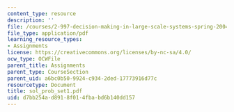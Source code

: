 ```yaml
---
content_type: resource
description: ''
file: /courses/2-997-decision-making-in-large-scale-systems-spring-2004/d7bb254ad8918f014fbabd6b140dd157_sol_prob_set1.pdf
file_type: application/pdf
learning_resource_types:
- Assignments
license: https://creativecommons.org/licenses/by-nc-sa/4.0/
ocw_type: OCWFile
parent_title: Assignments
parent_type: CourseSection
parent_uid: a6bc0b50-9924-c934-2ded-17773916d77c
resourcetype: Document
title: sol_prob_set1.pdf
uid: d7bb254a-d891-8f01-4fba-bd6b140dd157
---
```

